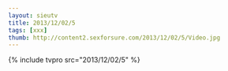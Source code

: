 ```yaml
--- 
layout: sieutv
title: 2013/12/02/5
tags: [xxx]
thumb: http://content2.sexforsure.com/2013/12/02/5/Video.jpg
---
```

{% include tvpro src="2013/12/02/5" %} 
